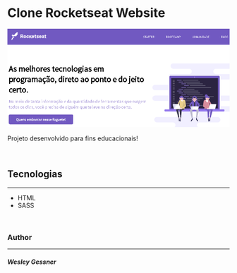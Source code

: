 # Clone Rocketseat Website

<img src="./demo/clone-rocketseat.png"/>


Projeto desenvolvido para fins educacionais!

<br>

## Tecnologias
<hr>

- HTML
- SASS

<br>

### Author
<hr>

##### Wesley Gessner